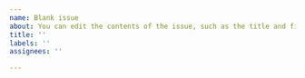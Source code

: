 ```yaml
---
name: Blank issue
about: You can edit the contents of the issue, such as the title and first comment
title: ''
labels: ''
assignees: ''

---
```



